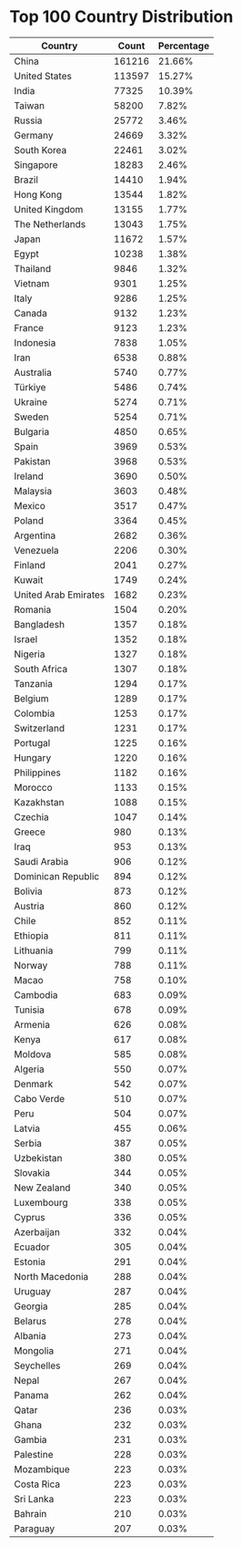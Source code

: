 # Top 100 Country Distribution
| Country | Count | Percentage |
|----|----|----|
| China | 161216 | 21.66% |
| United States | 113597 | 15.27% |
| India | 77325 | 10.39% |
| Taiwan | 58200 | 7.82% |
| Russia | 25772 | 3.46% |
| Germany | 24669 | 3.32% |
| South Korea | 22461 | 3.02% |
| Singapore | 18283 | 2.46% |
| Brazil | 14410 | 1.94% |
| Hong Kong | 13544 | 1.82% |
| United Kingdom | 13155 | 1.77% |
| The Netherlands | 13043 | 1.75% |
| Japan | 11672 | 1.57% |
| Egypt | 10238 | 1.38% |
| Thailand | 9846 | 1.32% |
| Vietnam | 9301 | 1.25% |
| Italy | 9286 | 1.25% |
| Canada | 9132 | 1.23% |
| France | 9123 | 1.23% |
| Indonesia | 7838 | 1.05% |
| Iran | 6538 | 0.88% |
| Australia | 5740 | 0.77% |
| Türkiye | 5486 | 0.74% |
| Ukraine | 5274 | 0.71% |
| Sweden | 5254 | 0.71% |
| Bulgaria | 4850 | 0.65% |
| Spain | 3969 | 0.53% |
| Pakistan | 3968 | 0.53% |
| Ireland | 3690 | 0.50% |
| Malaysia | 3603 | 0.48% |
| Mexico | 3517 | 0.47% |
| Poland | 3364 | 0.45% |
| Argentina | 2682 | 0.36% |
| Venezuela | 2206 | 0.30% |
| Finland | 2041 | 0.27% |
| Kuwait | 1749 | 0.24% |
| United Arab Emirates | 1682 | 0.23% |
| Romania | 1504 | 0.20% |
| Bangladesh | 1357 | 0.18% |
| Israel | 1352 | 0.18% |
| Nigeria | 1327 | 0.18% |
| South Africa | 1307 | 0.18% |
| Tanzania | 1294 | 0.17% |
| Belgium | 1289 | 0.17% |
| Colombia | 1253 | 0.17% |
| Switzerland | 1231 | 0.17% |
| Portugal | 1225 | 0.16% |
| Hungary | 1220 | 0.16% |
| Philippines | 1182 | 0.16% |
| Morocco | 1133 | 0.15% |
| Kazakhstan | 1088 | 0.15% |
| Czechia | 1047 | 0.14% |
| Greece | 980 | 0.13% |
| Iraq | 953 | 0.13% |
| Saudi Arabia | 906 | 0.12% |
| Dominican Republic | 894 | 0.12% |
| Bolivia | 873 | 0.12% |
| Austria | 860 | 0.12% |
| Chile | 852 | 0.11% |
| Ethiopia | 811 | 0.11% |
| Lithuania | 799 | 0.11% |
| Norway | 788 | 0.11% |
| Macao | 758 | 0.10% |
| Cambodia | 683 | 0.09% |
| Tunisia | 678 | 0.09% |
| Armenia | 626 | 0.08% |
| Kenya | 617 | 0.08% |
| Moldova | 585 | 0.08% |
| Algeria | 550 | 0.07% |
| Denmark | 542 | 0.07% |
| Cabo Verde | 510 | 0.07% |
| Peru | 504 | 0.07% |
| Latvia | 455 | 0.06% |
| Serbia | 387 | 0.05% |
| Uzbekistan | 380 | 0.05% |
| Slovakia | 344 | 0.05% |
| New Zealand | 340 | 0.05% |
| Luxembourg | 338 | 0.05% |
| Cyprus | 336 | 0.05% |
| Azerbaijan | 332 | 0.04% |
| Ecuador | 305 | 0.04% |
| Estonia | 291 | 0.04% |
| North Macedonia | 288 | 0.04% |
| Uruguay | 287 | 0.04% |
| Georgia | 285 | 0.04% |
| Belarus | 278 | 0.04% |
| Albania | 273 | 0.04% |
| Mongolia | 271 | 0.04% |
| Seychelles | 269 | 0.04% |
| Nepal | 267 | 0.04% |
| Panama | 262 | 0.04% |
| Qatar | 236 | 0.03% |
| Ghana | 232 | 0.03% |
| Gambia | 231 | 0.03% |
| Palestine | 228 | 0.03% |
| Mozambique | 223 | 0.03% |
| Costa Rica | 223 | 0.03% |
| Sri Lanka | 223 | 0.03% |
| Bahrain | 210 | 0.03% |
| Paraguay | 207 | 0.03% |

